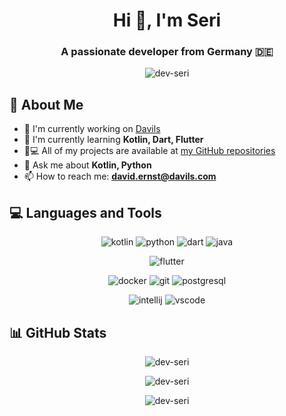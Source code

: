 <h1 align="center">Hi 👋, I'm Seri</h1>
<h3 align="center">A passionate developer from Germany 🇩🇪</h3>

<p align="center">
  <img src="https://komarev.com/ghpvc/?username=dev-seri&label=Profile%20views&color=0e75b6&style=flat" alt="dev-seri" />
</p>

## 💫 About Me
- 🔭 I'm currently working on [Davils](https://github.com/davils-com)
- 🌱 I'm currently learning **Kotlin, Dart, Flutter**
- 👨💻 All of my projects are available at [my GitHub repositories](https://github.com/Dev-Seri?tab=repositories)
- 💬 Ask me about **Kotlin, Python**
- 📫 How to reach me: **david.ernst@davils.com**

## 💻 Languages and Tools
<p align="center">
  <!-- Programming Languages -->
  <img src="https://img.shields.io/badge/Kotlin-0095D5?style=for-the-badge&logo=kotlin&logoColor=white" alt="kotlin"/>
  <img src="https://img.shields.io/badge/Python-3776AB?style=for-the-badge&logo=python&logoColor=white" alt="python"/>
  <img src="https://img.shields.io/badge/Dart-0175C2?style=for-the-badge&logo=dart&logoColor=white" alt="dart"/>
  <img src="https://img.shields.io/badge/Java-ED8B00?style=for-the-badge&logo=java&logoColor=white" alt="java"/>
</p>

<p align="center">
  <!-- Frameworks & Libraries -->
  <img src="https://img.shields.io/badge/Flutter-02569B?style=for-the-badge&logo=flutter&logoColor=white" alt="flutter"/>
</p>

<p align="center">
  <!-- Tools & Technologies -->
  <img src="https://img.shields.io/badge/Docker-2496ED?style=for-the-badge&logo=docker&logoColor=white" alt="docker"/>
  <img src="https://img.shields.io/badge/Git-F05032?style=for-the-badge&logo=git&logoColor=white" alt="git"/>
  <img src="https://img.shields.io/badge/PostgreSQL-316192?style=for-the-badge&logo=postgresql&logoColor=white" alt="postgresql"/>
</p>

<p align="center">
  <!-- IDEs & Editors -->
  <img src="https://img.shields.io/badge/IntelliJ_IDEA-000000?style=for-the-badge&logo=intellij-idea&logoColor=white" alt="intellij"/>
  <img src="https://img.shields.io/badge/Visual_Studio_Code-007ACC?style=for-the-badge&logo=visual-studio-code&logoColor=white" alt="vscode"/>
</p>

## 📊 GitHub Stats
<p align="center">
  <img src="https://github-readme-stats.vercel.app/api/top-langs?username=dev-seri&show_icons=true&locale=en&layout=compact&theme=radical" alt="dev-seri" />
</p>

<p align="center">
  <img src="https://github-readme-stats.vercel.app/api?username=dev-seri&show_icons=true&locale=en&theme=radical" alt="dev-seri" />
</p>

<p align="center">
  <img src="https://github-readme-streak-stats.herokuapp.com/?user=dev-seri&theme=radical" alt="dev-seri" />
</p>
